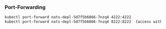 ### Port-Forwarding

```bash
kubectl port-forward nats-depl-5d7f5b6866-7nzq4 4222:4222
kubectl port-forward nats-depl-5d7f5b6866-7nzq4 8222:8222  (access with localhost:8222/streaming)
```
